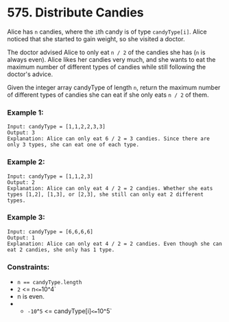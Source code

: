 # 575. Distribute Candies

Alice has `n` candies, where the `i`th candy is of type `candyType[i]`. Alice noticed that she started to gain weight, so she visited a doctor.

The doctor advised Alice to only eat `n / 2` of the candies she has (`n` is always even). Alice likes her candies very much, and she wants to eat the maximum number of different types of candies while still following the doctor's advice.

Given the integer array candyType of length `n`, return the maximum number of different types of candies she can eat if she only eats `n / 2` of them.

### Example 1:

```
Input: candyType = [1,1,2,2,3,3]
Output: 3
Explanation: Alice can only eat 6 / 2 = 3 candies. Since there are only 3 types, she can eat one of each type.
```

### Example 2:

```
Input: candyType = [1,1,2,3]
Output: 2
Explanation: Alice can only eat 4 / 2 = 2 candies. Whether she eats types [1,2], [1,3], or [2,3], she still can only eat 2 different types.
```

### Example 3:

```
Input: candyType = [6,6,6,6]
Output: 1
Explanation: Alice can only eat 4 / 2 = 2 candies. Even though she can eat 2 candies, she only has 1 type.
```

### Constraints:

- `n == candyType.length`
- `2` <= n` <= `10^4`
- n is even.
- - `-10`^`5` <= candyType[i]` <= `10^5`
